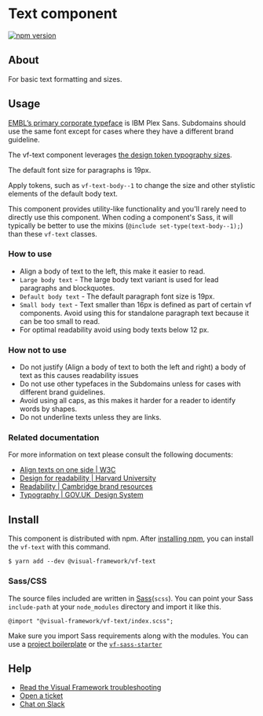 # Text component

[![npm version](https://badge.fury.io/js/%40visual-framework%2Fvf-text.svg)](https://badge.fury.io/js/%40visual-framework%2Fvf-text)

## About

For basic text formatting and sizes.

## Usage

[EMBL’s primary corporate typeface](https://www.embl.org/guidelines/design/design-guidelines/typeface/) is IBM Plex Sans. Subdomains should use the same font except for cases where they have a different brand guideline.

The vf-text component leverages [the design token typography sizes](https://stable.visual-framework.dev/design-tokens/typography/).

The default font size for paragraphs is 19px. 

Apply tokens, such as `vf-text-body--1` to change the size and other stylistic elements of the default body text.

This component provides utility-like functionality and you'll rarely need to directly use this component. When coding a component's Sass, it will typically be better to use the mixins (`@include set-type(text-body--1);`) than these
`vf-text` classes.

### How to use

* Align a body of text to the left, this make it easier to read.
* `Large body text` - The large body text variant is used for lead paragraphs and blockquotes.
* `Default body text` - The default paragraph font size is 19px.
* `Small body text` - Text smaller than 16px is defined as part of certain vf components. Avoid using this for standalone paragraph text because it can be too small to read.
* For optimal readability avoid using body texts below 12 px.

### How not to use

* Do not justify (Align a body of text to both the left and right) a body of text as this causes readability issues
* Do not use other typefaces in the Subdomains unless for cases with different brand guidelines.
* Avoid using all caps, as this makes it harder for a reader to identify words by shapes.
* Do not underline texts unless they are links.

### Related documentation

For more information on text please consult the following documents:
* [Align texts on one side | W3C](https://www.w3.org/TR/WCAG20-TECHS/G169.html)
* [Design for readability | Harvard University](https://accessibility.huit.harvard.edu/design-readability)
* [Readability | Cambridge brand resources](https://www.cam.ac.uk/brand-resources/guidelines/typography-and-colour/readability)
* [Typography | GOV.UK  Design System](https://design-system.service.gov.uk/styles/paragraphs/)

## Install

This component is distributed with npm. After [installing npm](https://www.npmjs.com/get-npm), you can install the `vf-text` with this command.

```
$ yarn add --dev @visual-framework/vf-text
```

### Sass/CSS

The source files included are written in [Sass](http://sass-lang.com)(`scss`). You can point your Sass `include-path` at your `node_modules` directory and import it like this.

```
@import "@visual-framework/vf-text/index.scss";
```

Make sure you import Sass requirements along with the modules. You can use a [project boilerplate](https://stable.visual-framework.dev/building/) or the [`vf-sass-starter`](https://stable.visual-framework.dev/components/vf-sass-starter/)

## Help

- [Read the Visual Framework troubleshooting](https://stable.visual-framework.dev/troubleshooting/)
- [Open a ticket](https://github.com/visual-framework/vf-core/issues)
- [Chat on Slack](https://join.slack.com/t/visual-framework/shared_invite/enQtNDAxNzY0NDg4NTY0LWFhMjEwNGY3ZTk3NWYxNWVjOWQ1ZWE4YjViZmY1YjBkMDQxMTNlNjQ0N2ZiMTQ1ZTZiMGM4NjU5Y2E0MjM3ZGQ)
